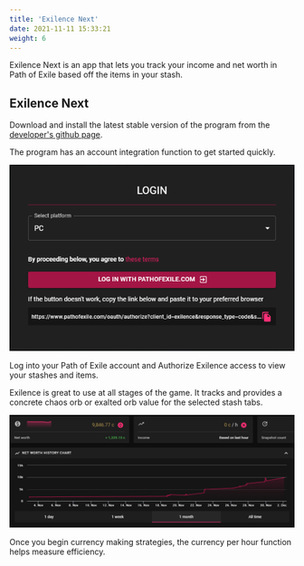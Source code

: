 ```yaml
---
title: 'Exilence Next'
date: 2021-11-11 15:33:21
weight: 6
---
```


Exilence Next is an app that lets you track your income and net worth in Path of Exile based off the items in your stash.

<!--more-->

## Exilence Next

Download and install the latest stable version of the program from the [developer's github page](https://github.com/viktorgullmark/exilence-next/releases/latest).

The program has an account integration function to get started quickly.

![](2021-12-02-02-16-36.png)

Log into your Path of Exile account and Authorize Exilence access to view your stashes and items.

Exilence is great to use at all stages of the game. It tracks and provides a concrete chaos orb or exalted orb value for the selected stash tabs.

![](2021-12-02-02-14-30.png)

Once you begin currency making strategies, the currency per hour function helps measure efficiency.
